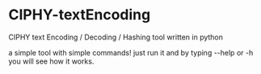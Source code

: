 # CIPHY-textEncoding
CIPHY text Encoding / Decoding / Hashing tool
written in python

a simple tool with simple commands!
just run it and by typing --help or -h you will see how it works.
